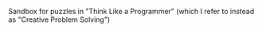 Sandbox for puzzles in "Think Like a Programmer" (which I refer to instead as "Creative Problem Solving")
